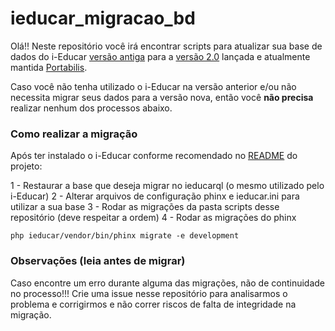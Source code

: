 # ieducar_migracao_bd

Olá!!
Neste repositório você irá encontrar scripts para atualizar sua base de dados do i-Educar [versão antiga](https://softwarepublico.gov.br/gitlab/i-educar/i-educar) para a [versão 2.0](https://github.com/portabilis/i-educar) lançada e atualmente mantida [Portabilis](https://portabilis.com.br/).

Caso você não tenha utilizado o i-Educar na versão anterior e/ou não necessita migrar seus dados para a versão nova, então você **não precisa** realizar nenhum dos processos abaixo.


### Como realizar a migração

Após ter instalado o i-Educar conforme recomendado no [README](https://github.com/portabilis/i-educar) do projeto:

1 - Restaurar a base que deseja migrar no ieducarql (o mesmo utilizado pelo i-Educar)
2 - Alterar arquivos de configuração phinx e ieducar.ini para utilizar a sua base
3 - Rodar as migrações da pasta scripts desse repositório (deve respeitar a ordem)
4 - Rodar as migrações do phinx

```
php ieducar/vendor/bin/phinx migrate -e development
```

### Observações (leia antes de migrar)

Caso encontre um erro durante alguma das migrações, não de continuidade no processo!!! Crie uma issue nesse repositório para analisarmos o problema e corrigirmos e não correr riscos de falta de integridade na migração.
